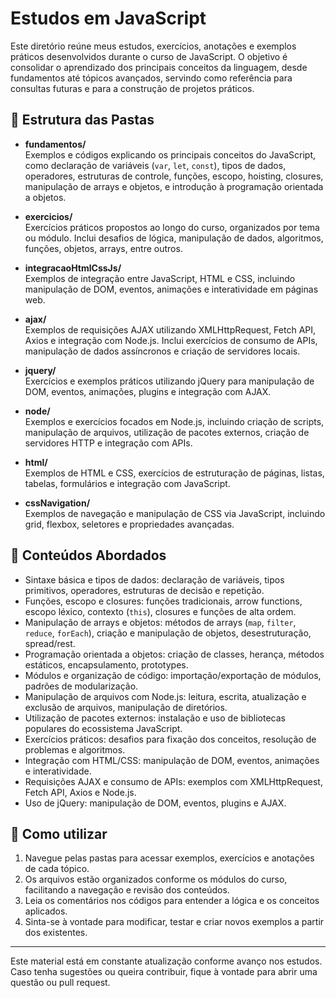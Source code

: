 # Estudos em JavaScript

Este diretório reúne meus estudos, exercícios, anotações e exemplos práticos desenvolvidos durante o curso de JavaScript. O objetivo é consolidar o aprendizado dos principais conceitos da linguagem, desde fundamentos até tópicos avançados, servindo como referência para consultas futuras e para a construção de projetos práticos.

## 📂 Estrutura das Pastas

- **fundamentos/**  
  Exemplos e códigos explicando os principais conceitos do JavaScript, como declaração de variáveis (`var`, `let`, `const`), tipos de dados, operadores, estruturas de controle, funções, escopo, hoisting, closures, manipulação de arrays e objetos, e introdução à programação orientada a objetos.

- **exercicios/**  
  Exercícios práticos propostos ao longo do curso, organizados por tema ou módulo. Inclui desafios de lógica, manipulação de dados, algoritmos, funções, objetos, arrays, entre outros.

- **integracaoHtmlCssJs/**  
  Exemplos de integração entre JavaScript, HTML e CSS, incluindo manipulação de DOM, eventos, animações e interatividade em páginas web.

- **ajax/**  
  Exemplos de requisições AJAX utilizando XMLHttpRequest, Fetch API, Axios e integração com Node.js. Inclui exercícios de consumo de APIs, manipulação de dados assíncronos e criação de servidores locais.

- **jquery/**  
  Exercícios e exemplos práticos utilizando jQuery para manipulação de DOM, eventos, animações, plugins e integração com AJAX.

- **node/**  
  Exemplos e exercícios focados em Node.js, incluindo criação de scripts, manipulação de arquivos, utilização de pacotes externos, criação de servidores HTTP e integração com APIs.

- **html/**  
  Exemplos de HTML e CSS, exercícios de estruturação de páginas, listas, tabelas, formulários e integração com JavaScript.

- **cssNavigation/**  
  Exemplos de navegação e manipulação de CSS via JavaScript, incluindo grid, flexbox, seletores e propriedades avançadas.

## 📝 Conteúdos Abordados

- Sintaxe básica e tipos de dados: declaração de variáveis, tipos primitivos, operadores, estruturas de decisão e repetição.
- Funções, escopo e closures: funções tradicionais, arrow functions, escopo léxico, contexto (`this`), closures e funções de alta ordem.
- Manipulação de arrays e objetos: métodos de arrays (`map`, `filter`, `reduce`, `forEach`), criação e manipulação de objetos, desestruturação, spread/rest.
- Programação orientada a objetos: criação de classes, herança, métodos estáticos, encapsulamento, prototypes.
- Módulos e organização de código: importação/exportação de módulos, padrões de modularização.
- Manipulação de arquivos com Node.js: leitura, escrita, atualização e exclusão de arquivos, manipulação de diretórios.
- Utilização de pacotes externos: instalação e uso de bibliotecas populares do ecossistema JavaScript.
- Exercícios práticos: desafios para fixação dos conceitos, resolução de problemas e algoritmos.
- Integração com HTML/CSS: manipulação de DOM, eventos, animações e interatividade.
- Requisições AJAX e consumo de APIs: exemplos com XMLHttpRequest, Fetch API, Axios e Node.js.
- Uso de jQuery: manipulação de DOM, eventos, plugins e AJAX.

## 🚀 Como utilizar

1. Navegue pelas pastas para acessar exemplos, exercícios e anotações de cada tópico.
2. Os arquivos estão organizados conforme os módulos do curso, facilitando a navegação e revisão dos conteúdos.
3. Leia os comentários nos códigos para entender a lógica e os conceitos aplicados.
4. Sinta-se à vontade para modificar, testar e criar novos exemplos a partir dos existentes.

---

Este material está em constante atualização conforme avanço nos estudos. Caso tenha sugestões ou queira contribuir, fique à vontade para abrir uma questão ou pull request.
